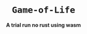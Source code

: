 <div align="center">

  <h1><code>Game-of-Life</code></h1>

  <strong>A trial run no rust using wasm</strong>

 </div>
